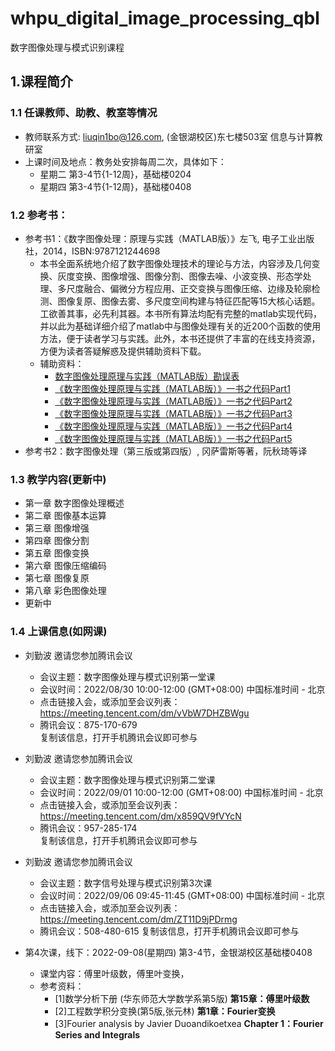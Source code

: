 # whpu_digital_image_processing_qbl
数字图像处理与模式识别课程

## 1.课程简介
### 1.1 任课教师、助教、教室等情况
* 教师联系方式: liuqin1bo@126.com, (金银湖校区)东七楼503室 信息与计算教研室
* 上课时间及地点：教务处安排每周二次，具体如下：
  * 星期二 第3-4节{1-12周}，基础楼0204  
  * 星期四 第3-4节{1-12周}，基础楼0408
### 1.2 参考书：
* 参考书1：《数字图像处理：原理与实践（MATLAB版）》左飞, 电子工业出版社，2014，ISBN:9787121244698  
  * 本书全面系统地介绍了数字图像处理技术的理论与方法，内容涉及几何变换、灰度变换、图像增强、图像分割、图像去噪、小波变换、形态学处理、多尺度融合、偏微分方程应用、正交变换与图像压缩、边缘及轮廓检测、图像复原、图像去雾、多尺度空间构建与特征匹配等15大核心话题。工欲善其事，必先利其器。本书所有算法均配有完整的matlab实现代码，并以此为基础详细介绍了matlab中与图像处理有关的近200个函数的使用方法，便于读者学习与实践。此外，本书还提供了丰富的在线支持资源，方便为读者答疑解惑及提供辅助资料下载。
  * 辅助资料：  
    * [数字图像处理原理与实践（MATLAB版）勘误表](https://baimafujinji.blog.csdn.net/article/details/50680635)
    * [《数字图像处理原理与实践（MATLAB版）》一书之代码Part1](https://baimafujinji.blog.csdn.net/article/details/41117641)
    * [《数字图像处理原理与实践（MATLAB版）》一书之代码Part2](https://baimafujinji.blog.csdn.net/article/details/41146381)
    * [《数字图像处理原理与实践（MATLAB版）》一书之代码Part3](https://baimafujinji.blog.csdn.net/article/details/41926571)
    * [《数字图像处理原理与实践（MATLAB版）》一书之代码Part4](https://baimafujinji.blog.csdn.net/article/details/42080713)
    * [《数字图像处理原理与实践（MATLAB版）》一书之代码Part5](https://baimafujinji.blog.csdn.net/article/details/6469324)
* 参考书2：数字图像处理（第三版或第四版）, 冈萨雷斯等著，阮秋琦等译  
### 1.3 教学内容(更新中)
* 第一章  数字图像处理概述
* 第二章  图像基本运算
* 第三章  图像增强
* 第四章  图像分割
* 第五章  图像变换
* 第六章  图像压缩编码
* 第七章 图像复原
* 第八章  彩色图像处理
* 更新中

### 1.4 上课信息(如网课)
* 刘勤波 邀请您参加腾讯会议  
  * 会议主题：数字图像处理与模式识别第一堂课  
  * 会议时间：2022/08/30 10:00-12:00 (GMT+08:00) 中国标准时间 - 北京  
  * 点击链接入会，或添加至会议列表：  
https://meeting.tencent.com/dm/vVbW7DHZBWgu  
  * 腾讯会议：875-170-679  
复制该信息，打开手机腾讯会议即可参与  
* 刘勤波 邀请您参加腾讯会议  
  * 会议主题：数字图像处理与模式识别第二堂课  
  * 会议时间：2022/09/01 10:00-12:00 (GMT+08:00) 中国标准时间 - 北京  
  * 点击链接入会，或添加至会议列表：  
https://meeting.tencent.com/dm/x859QV9fVYcN  
  * 腾讯会议：957-285-174  
复制该信息，打开手机腾讯会议即可参与  

* 刘勤波 邀请您参加腾讯会议
  * 会议主题：数字信号处理与模式识别第3次课
  * 会议时间：2022/09/06 09:45-11:45 (GMT+08:00) 中国标准时间 - 北京
  * 点击链接入会，或添加至会议列表：  
https://meeting.tencent.com/dm/ZT11D9jPDrmg
  * 腾讯会议：508-480-615
复制该信息，打开手机腾讯会议即可参与

* 第4次课，线下：2022-09-08(星期四) 第3-4节，金银湖校区基础楼0408
  * 课堂内容：傅里叶级数，傅里叶变换，
  * 参考资料： 
    * [1]数学分析下册 (华东师范大学数学系第5版) **第15章：傅里叶级数**  
    * [2]工程数学积分变换(第5版,张元林) **第1章：Fourier变换**
    * [3]Fourier analysis by Javier Duoandikoetxea **Chapter 1：Fourier Series and Integrals**


